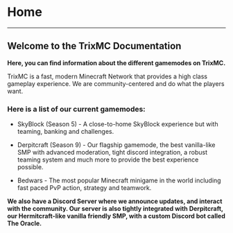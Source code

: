 # Home

---

## Welcome to the TrixMC Documentation

**Here, you can find information about the different gamemodes on TrixMC.**

TrixMC is a fast, modern Minecraft Network that provides a high class gameplay experience. We are community-centered and do what the players want.

### Here is a list of our current gamemodes:

- SkyBlock (Season 5) - A close-to-home SkyBlock experience but with teaming, banking and challenges.
  
- Derpitcraft (Season 9) - Our flagship gamemode, the best vanilla-like SMP with advanced moderation, tight discord integration, a robust teaming system and much more to provide the best experience possible.
  
- Bedwars - The most popular Minecraft minigame in the world including fast paced PvP action, strategy and teamwork.

**We also have a Discord Server where we announce updates, and interact with the community. Our server is also tightly integrated with Derpitcraft, our Hermitcraft-like vanilla friendly SMP, with a custom Discord bot called The Oracle.**

